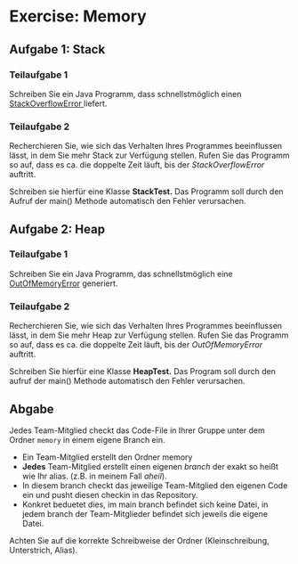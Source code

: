 # Exercise: Memory

## Aufgabe 1: Stack

### Teilaufgabe 1

Schreiben Sie ein Java Programm, dass schnellstmöglich einen [StackOverflowError ](https://docs.oracle.com/javase/8/docs/api/java/lang/StackOverflowError.html)liefert.

### Teilaufgabe 2

Recherchieren Sie, wie sich das Verhalten Ihres Programmes beeinflussen lässt, in dem Sie mehr Stack zur Verfügung stellen. Rufen Sie das Programm so auf, dass es ca. die doppelte Zeit läuft, bis der _StackOverflowError_ auftritt. &#x20;

Schreiben sie hierfür eine Klasse **StackTest.** Das Programm soll durch den Aufruf der main() Methode automatisch den Fehler verursachen.



## Aufgabe 2: Heap

### Teilaufgabe 1

Schreiben Sie ein Java Programm, das schnellstmöglich eine [OutOfMemoryError](https://docs.oracle.com/javase/8/docs/api/java/lang/OutOfMemoryError.html) generiert.&#x20;

### Teilaufgabe 2

Recherchieren Sie, wie sich das Verhalten Ihres Programmes beeinflussen lässt, in dem Sie mehr Heap zur Verfügung stellen. Rufen Sie das Programm so auf, dass es ca. die doppelte Zeit läuft, bis der _OutOfMemoryError_ auftritt. &#x20;

Schreiben Sie hierfür eine Klasse **HeapTest.** Das Program soll durch den aufruf der main() Methode automatisch den Fehler verursachen.

## Abgabe

Jedes Team-Mitglied checkt das Code-File in Ihrer Gruppe unter dem Ordner `memory` in einem eigene Branch ein.

* Ein Team-Mitglied erstellt den Ordner memory
* **Jedes** Team-Mitglied erstellt einen eigenen _branch_ der exakt so heißt wie Ihr alias. (z.B. in meinem Fall _aheil_).
* In diesem branch checkt das jeweilige Team-Mitglied den eigenen Code ein und pusht diesen checkin in das Repository.
* Konkret beduetet dies, im main branch befindet sich keine Datei, in jedem branch der Team-Mitglieder befindet sich jeweils die eigene Datei.

Achten Sie auf die korrekte Schreibweise der Ordner (Kleinschreibung, Unterstrich, Alias).&#x20;
